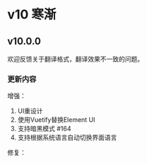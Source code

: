 # v10 寒渐

## v10.0.0
欢迎反馈关于翻译格式，翻译效果不一致的问题。

### 更新内容
增强：

1. UI重设计
2. 使用Vuetify替换Element UI
3. 支持暗黑模式 #164
4. 支持根据系统语言自动切换界面语言

修复：

